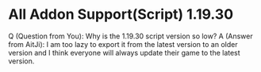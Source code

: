 # All Addon Support(Script) 1.19.30 #

Q (Question from You): Why is the 1.19.30 script version so low?
A (Answer from AitJi): I am too lazy to export it from the latest version to an older version
                       and I think everyone will always update their game to the latest version.